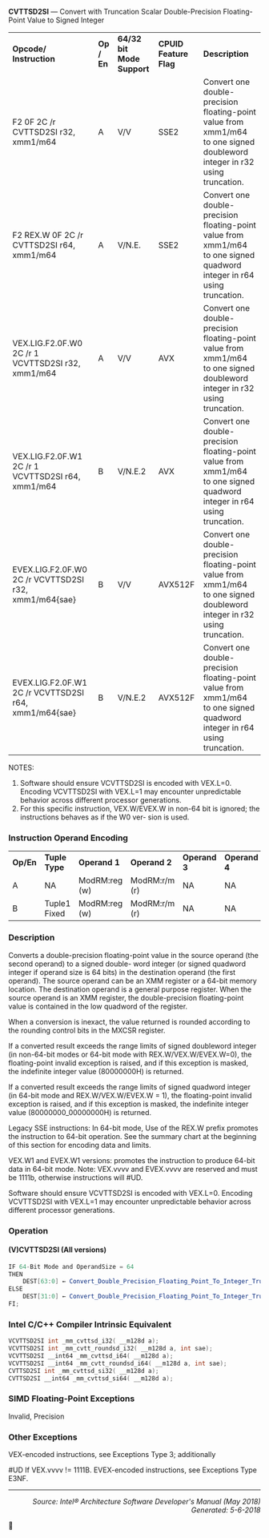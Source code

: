 <b>CVTTSD2SI</b> — Convert with Truncation Scalar Double-Precision Floating-Point Value to Signed
Integer
<table>
	<tr>
		<td><b>Opcode/ Instruction</b></td>
		<td><b>Op / En</b></td>
		<td><b>64/32 bit Mode Support</b></td>
		<td><b>CPUID Feature Flag</b></td>
		<td><b>Description</b></td>
	</tr>
	<tr>
		<td>F2 0F 2C /r CVTTSD2SI r32, xmm1/m64</td>
		<td>A</td>
		<td>V/V</td>
		<td>SSE2</td>
		<td>Convert one double-precision floating-point value from xmm1/m64 to one signed doubleword integer in r32 using truncation.</td>
	</tr>
	<tr>
		<td>F2 REX.W 0F 2C /r CVTTSD2SI r64, xmm1/m64</td>
		<td>A</td>
		<td>V/N.E.</td>
		<td>SSE2</td>
		<td>Convert one double-precision floating-point value from xmm1/m64 to one signed quadword integer in r64 using truncation.</td>
	</tr>
	<tr>
		<td>VEX.LIG.F2.0F.W0 2C /r 1 VCVTTSD2SI r32, xmm1/m64</td>
		<td>A</td>
		<td>V/V</td>
		<td>AVX</td>
		<td>Convert one double-precision floating-point value from xmm1/m64 to one signed doubleword integer in r32 using truncation.</td>
	</tr>
	<tr>
		<td>VEX.LIG.F2.0F.W1 2C /r 1 VCVTTSD2SI r64, xmm1/m64</td>
		<td>B</td>
		<td>V/N.E.2</td>
		<td>AVX</td>
		<td>Convert one double-precision floating-point value from xmm1/m64 to one signed quadword integer in r64 using truncation.</td>
	</tr>
	<tr>
		<td>EVEX.LIG.F2.0F.W0 2C /r VCVTTSD2SI r32, xmm1/m64{sae}</td>
		<td>B</td>
		<td>V/V</td>
		<td>AVX512F</td>
		<td>Convert one double-precision floating-point value from xmm1/m64 to one signed doubleword integer in r32 using truncation.</td>
	</tr>
	<tr>
		<td>EVEX.LIG.F2.0F.W1 2C /r VCVTTSD2SI r64, xmm1/m64{sae}</td>
		<td>B</td>
		<td>V/N.E.2</td>
		<td>AVX512F</td>
		<td>Convert one double-precision floating-point value from xmm1/m64 to one signed quadword integer in r64 using truncation.</td>
	</tr>
</table>

NOTES:
1. Software should ensure VCVTTSD2SI is encoded with VEX.L=0. Encoding VCVTTSD2SI with VEX.L=1 may
encounter unpredictable behavior across different processor generations.
2. For this specific instruction, VEX.W/EVEX.W in non-64 bit is ignored; the instructions behaves as if the W0 ver-
sion is used.

### Instruction Operand Encoding
<table>
	<tr>
		<td><b>Op/En</b></td>
		<td><b>Tuple Type</b></td>
		<td><b>Operand 1</b></td>
		<td><b>Operand 2</b></td>
		<td><b>Operand 3</b></td>
		<td><b>Operand 4</b></td>
	</tr>
	<tr>
		<td>A</td>
		<td>NA</td>
		<td>ModRM:reg (w)</td>
		<td>ModRM:r/m (r)</td>
		<td>NA</td>
		<td>NA</td>
	</tr>
	<tr>
		<td>B</td>
		<td>Tuple1 Fixed</td>
		<td>ModRM:reg (w)</td>
		<td>ModRM:r/m (r)</td>
		<td>NA</td>
		<td>NA</td>
	</tr>
</table>


### Description
Converts a double-precision floating-point value in the source operand (the second operand) to a signed double-
word integer (or signed quadword integer if operand size is 64 bits) in the destination operand (the first operand).
The source operand can be an XMM register or a 64-bit memory location. The destination operand is a general
purpose register. When the source operand is an XMM register, the double-precision floating-point value is
contained in the low quadword of the register.

When a conversion is inexact, the value returned is rounded according to the rounding control bits in the MXCSR
register.

If a converted result exceeds the range limits of signed doubleword integer (in non-64-bit modes or 64-bit mode
with REX.W/VEX.W/EVEX.W=0), the floating-point invalid exception is raised, and if this exception is masked, the
indefinite integer value (80000000H) is returned.

If a converted result exceeds the range limits of signed quadword integer (in 64-bit mode and
REX.W/VEX.W/EVEX.W = 1), the floating-point invalid exception is raised, and if this exception is masked, the
indefinite integer value (80000000_00000000H) is returned.

Legacy SSE instructions: In 64-bit mode, Use of the REX.W prefix promotes the instruction to 64-bit operation. See
the summary chart at the beginning of this section for encoding data and limits.

VEX.W1 and EVEX.W1 versions: promotes the instruction to produce 64-bit data in 64-bit mode.
Note: VEX.vvvv and EVEX.vvvv are reserved and must be 1111b, otherwise instructions will \#UD.

Software should ensure VCVTTSD2SI is encoded with VEX.L=0. Encoding VCVTTSD2SI with VEX.L=1 may
encounter unpredictable behavior across different processor generations.

### Operation


#### (V)CVTTSD2SI (All versions)
```java
IF 64-Bit Mode and OperandSize = 64
THEN
    DEST[63:0] ← Convert_Double_Precision_Floating_Point_To_Integer_Truncate(SRC[63:0]);
ELSE
    DEST[31:0] ← Convert_Double_Precision_Floating_Point_To_Integer_Truncate(SRC[63:0]);
FI;
```
### Intel C/C++ Compiler Intrinsic Equivalent
```c
VCVTTSD2SI int _mm_cvttsd_i32( __m128d a);
VCVTTSD2SI int _mm_cvtt_roundsd_i32( __m128d a, int sae);
VCVTTSD2SI __int64 _mm_cvttsd_i64( __m128d a);
VCVTTSD2SI __int64 _mm_cvtt_roundsd_i64( __m128d a, int sae);
CVTTSD2SI int _mm_cvttsd_si32( __m128d a);
CVTTSD2SI __int64 _mm_cvttsd_si64( __m128d a);
```
### SIMD Floating-Point Exceptions

Invalid, Precision

### Other Exceptions

VEX-encoded instructions, see Exceptions Type 3; additionally
<p>#UD
If VEX.vvvv != 1111B.
EVEX-encoded instructions, see Exceptions Type E3NF.

 --- 
<p align="right"><i>Source: Intel® Architecture Software Developer's Manual (May 2018)<br>Generated: 5-6-2018</i></p>
